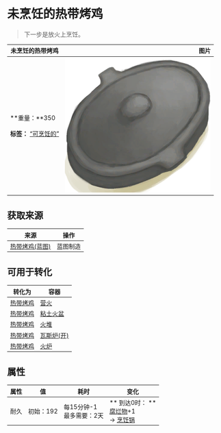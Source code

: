 # 未烹饪的热带烤鸡  
> 下一步是放火上烹饪。  
  
  未烹饪的热带烤鸡  |   图片   
 ----  |  ----:   
 **重量：**350<br><br>**标签：**	[“可烹饪的”](tag_Cookable.md)  |  ![](Sprite/CookingPotClosed.png)   
  
## 获取来源  
来源  |  操作  
----  |  ----  
[热带烤鸡(蓝图)](Bp_IslandChicken.md)  |  蓝图制造  
## 可用于转化  
转化为  |  容器  
----  |  ----  
[热带烤鸡](IslandChicken.md)  |  [营火](Campfire.md)  
[热带烤鸡](IslandChicken.md)  |  [粘土火盆](ClayFirePit.md)  
[热带烤鸡](IslandChicken.md)  |  [火堆](Fire.md)  
[热带烤鸡](IslandChicken.md)  |  [瓦斯炉(开)](GasCookerOn.md)  
[热带烤鸡](IslandChicken.md)  |  [火炉](Stove.md)  
## 属性   
属性  |  值  |  耗时  |  变化  
----  |  ----  |  ----  |  ----  
耐久  |  初始：192  |  每15分钟-1<br>最多需要：2天  |  ** 到达0时： **<br>[腐烂物](RottenRemains.md)+1 <br>→ [烹饪锅](CookingPot.md)  
